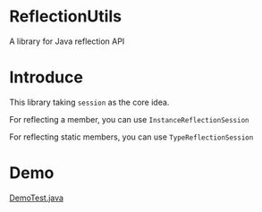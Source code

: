 # ReflectionUtils
A library for Java reflection API

# Introduce
This library taking `session` as the core idea.

For reflecting a member, you can use `InstanceReflectionSession`

For reflecting static members, you can use `TypeReflectionSession`

# Demo
[DemoTest.java](src/test/java/online/flowerinsnow/reflectionutils/test/DemoTest.java)

